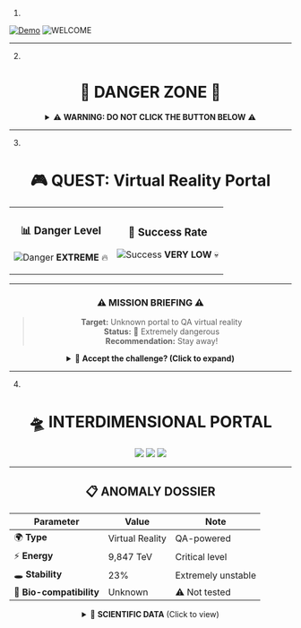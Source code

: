 1.
[![Demo](https://img.shields.io/badge/Demo-Project-red?style=flat-square&logo=github)](https://serinegit.github.io/project-page/)
![WELCOME](https://raw.githubusercontent.com/SerineGit/project-page/refs/heads/main/img_for_readme/top.jpg)


----
2. 
<div align="center">

# 🚨 DANGER ZONE 🚨

<details>
<summary>⚠️ <strong>WARNING: DO NOT CLICK THE BUTTON BELOW</strong> ⚠️</summary>

### You risk being transported into an alternate QA-powered virtual reality!

<p align="center">
  <img src="https://media.giphy.com/media/3o7TKSjRrfIPjeiVyM/giphy.gif" width="200"/>
</p>

> 🎭 **Final Warning:** This link may alter your perception of reality forever...

<br>

**👇 If you still dare to proceed... 👇**

[![🌀 ENTER THE PORTAL 🌀](https://img.shields.io/badge/🚪_ENTER_IF_YOU_DARE-FF0000?style=for-the-badge&logo=ghost&logoColor=white&labelColor=000000)](https://serinegit.github.io/project-page/)

</details>

</div>


-----
3.
<div align="center">

# 🎮 QUEST: Virtual Reality Portal

<table>
<tr>
<td align="center">

### 📊 Danger Level
![Danger](https://geps.dev/progress/95?dangerColor=ff0000&warningColor=ff8c00&successColor=00ff00)
**EXTREME** 🔥

</td>
<td align="center">

### 🎯 Success Rate
![Success](https://geps.dev/progress/15?dangerColor=ff0000&warningColor=ff8c00&successColor=00ff00)
**VERY LOW** 💀

</td>
</tr>
</table>

---

### ⚠️ MISSION BRIEFING ⚠️

> **Target:** Unknown portal to QA virtual reality  
> **Status:** 🔴 Extremely dangerous  
> **Recommendation:** Stay away!  

<details>
<summary>🎪 <strong>Accept the challenge? (Click to expand)</strong></summary>

<br>
<br>

<a href="https://serinegit.github.io/project-page/">
  <img src="https://img.shields.io/badge/🌀_ACTIVATE_PORTAL-darkred?style=for-the-badge&logo=atom&logoColor=white&animation=pulse" />
</a>

</details>

</div>

-----
4. 
<div align="center">

# 🛸 INTERDIMENSIONAL PORTAL

<img src="https://img.shields.io/badge/STATUS-🔴_ACTIVE-red?style=flat-square" />
<img src="https://img.shields.io/badge/DIMENSION-QA_REALITY-purple?style=flat-square" />
<img src="https://img.shields.io/badge/DANGER-⚠️_MAXIMUM-orange?style=flat-square" />

---

## 📋 ANOMALY DOSSIER

| Parameter | Value | Note |
|-----------|-------|------|
| 🌍 **Type** | Virtual Reality | QA-powered |
| ⚡ **Energy** | 9,847 TeV | Critical level |
| 🕳️ **Stability** | 23% | Extremely unstable |
| 🧬 **Bio-compatibility** | Unknown | ⚠️ Not tested |

<details>
<summary>🔬 <strong>SCIENTIFIC DATA</strong> (Click to view)</summary>

<br>

### 📊 Risk Analysis

```mermaid
graph TD
    A[User] --> B{Click button?}
    B -->|Yes| C[Enter portal]
    B -->|No| D[Safety]
    C --> E[QA Reality]
    E --> F{Return possible?}
    F -->|12% chance| G[Successful return]
    F -->|88% chance| H[Stuck forever]

----

5. 

<div align="center">

# 🕹️ GAME OVER... OR NOT?

<details>
<summary>🎲 <strong>Choose your action</strong></summary>

<br>

### 🎯 Battle Statistics

<table>
<tr>
<td align="center">

**🏃‍♂️ ESCAPE**  
Success: 85%  
![Escape](https://geps.dev/progress/85)

</td>
<td align="center">

**⚔️ ENTER PORTAL**  
Success: 15%  
![Fight](https://geps.dev/progress/15)

</td>
</tr>
</table>

---

### 💭 What will you choose?

> 🧙‍♂️ **Wise Wizard says:**  
> "Many have entered this portal, young traveler.  
> Few have returned to tell the tale..."

<br>

**🎮 BOSS BATTLE:**

[![ENTER THE DUNGEON](https://img.shields.io/badge/🏰_ENTER_THE_DUNGEON-8B0000?style=for-the-badge&logo=gamepad&logoColor=white)](https://serinegit.github.io/project-page/)

*Press START to continue... if you dare* 🕹️

</details>

</div>
